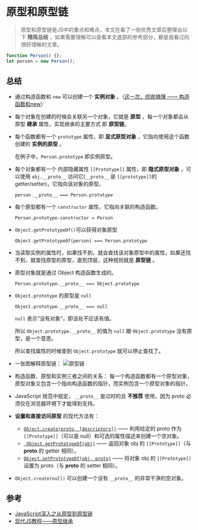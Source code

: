 # 原型和原型链
> 原型和原型链是JS中的重点和难点，本文在看了一些优秀文章后整理出以下 **精简总结** ，如果需要理解可以查看本文底部的参考部分，都是我看过的很好理解的文章。

``` js
function Person() {};
let person = new Person();
```
## 总结
+ 通过构造函数和 `new` 可以创建一个 **实例对象** 。（[这一次，彻底搞懂 —— 构造函数和new](https://juejin.cn/post/6920565094955155470)）
+ 每个对象在创建的时候会关联另一个对象，它就是 **原型** ，每一个对象都会从原型 **继承** 属性，实现继承的主要方式 即 **原型链**。
+ 每个函数都有一个 `prototype` 属性，即 **显式原型对象** ，它指向使用这个函数创建的 **实例的原型** 。
  
  在例子中，`Person.prototype` 即实例原型。
+ 每个对象都有一个 内部隐藏属性 `[[Prototype]]` 属性，即 **隐式原型对象** ，可以使用 `obj.__proto__` 访问它(`__proto__` 是 `[[prototype]]`的 getter/setter)，它指向该对象的原型。
  
  `person.__proto__ === Person.prototype`
+ 每个原型都有一个 `constructor` 属性，它指向关联的构造函数。
  
  `Person.prototype.constructor = Person`
+ `Object.getPrototypeOf()`可以获得对象原型
  
  `Object.getPrototypeOf(person) === Person.prototype`
+ 当读取实例的属性时，如果找不到，就会查找该对象原型中的属性，如果还找不到，就查找原型的原型，直到顶层，这种规则就是 **原型链** 。
+ 原型对象就是通过 Object 构造函数生成的。
  
  `Person.prototype.__proto__ === Object.prototype`

+ `Object.prototype` 的原型是 `null`
  
  `Object.prototype.__proto__ === null`

  `null` 表示“没有对象”，即该处不应该有值。

  所以 `Object.prototype.__proto__` 的值为 `null` 跟 `Object.prototype` 没有原型，是一个意思。

  所以查找属性的时候查到 `Object.prototype` 就可以停止查找了。
+ 一张图解释原型链：
  ![原型链](https://raw.githubusercontent.com/mqyqingfeng/Blog/master/Images/prototype5.png)

+ 构造函数、原型和实例三者之间的关系：
  每一个构造函数都有一个原型对象，原型对象又包含一个指向构造函数的指针，而实例包含一个原型对象的指针。
+ JavaScript 规范中规定， `__proto__` 是过时的且 **不推荐** 使用，因为 proto 必须仅在浏览器环境下才能得到支持。
+ **设置和直接访问原型** 的现代方法有：
  + [`Object.create(proto, [descriptors])`](https://developer.mozilla.org/zh/docs/Web/JavaScript/Reference/Global_Objects/Object/create) —— 利用给定的 proto 作为 `[[Prototype]]`（可以是 null）和可选的属性描述来创建一个空对象。
  + [` Object.getPrototypeOf(obj)`](https://developer.mozilla.org/zh/docs/Web/JavaScript/Reference/Global_Objects/Object/getPrototypeOf) —— 返回对象 obj 的 `[[Prototype]]`（与 __proto__ 的 getter 相同）。
  + [`Object.setPrototypeOf(obj, proto)`](https://developer.mozilla.org/zh/docs/Web/JavaScript/Reference/Global_Objects/Object/setPrototypeOf) —— 将对象 obj 的 `[[Prototype]]` 设置为 proto（与 __proto__ 的 setter 相同）。

+ `Object.create(null)` 可以创建一个没有 `__proto__` 的非常干净的空对象。



## 参考
+ [JavaScript深入之从原型到原型链](https://github.com/mqyqingfeng/Blog/raw/master/Images/prototype1.png)
+ [现代JS教程——原型继承](https://zh.javascript.info/prototype-inheritance#zong-jie)